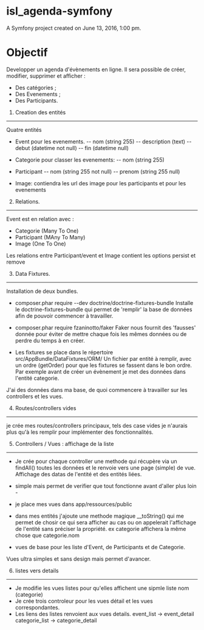 isl_agenda-symfony
==================

A Symfony project created on June 13, 2016, 1:00 pm.


Objectif
========

Developper un agenda d'évènements en ligne.
Il sera possible de créer, modifier, supprimer et afficher :
- Des catégories ;
- Des Evenements ;
- Des Participants.

1. Creation des entités
-----------------------

Quatre entités

* Event pour les evenements.
-- nom (string 255)
-- description (text)
-- debut (datetime not null)
-- fin (datetime null)

* Categorie pour classer les evenements:
-- nom (string 255)

* Participant
-- nom (string 255 not null)
-- prenom (string 255 null)

* Image: contiendra les url des image pour les participants et pour les evenements

2. Relations.
-------------

Event est en relation avec :
- Categorie (Many To One)
- Participant (MAny To Many)
- Image (One To One)

Les relations entre Participant/event et Image contient les options persist et remove 

3. Data Fixtures.
----------------

Installation de deux bundles.

* composer.phar require --dev doctrine/doctrine-fixtures-bundle
Installe le doctrine-fixtures-bundle qui permet de 'remplir' la base de données afin de pouvoir commencer à travailler.

* composer.phar require fzaninotto/faker
Faker nous fournit des 'fausses' donnée pour éviter de mettre chaque fois les mêmes données ou de perdre du temps à en créer.

* Les fixtures se place dans le répertoire src/AppBundle/DataFixtures/ORM/
Un fichier par entité à remplir, avec un ordre (getOrder) pour que les fixtures se fassent dans le bon ordre.
Par exemple avant de créer un évènement je met des données dans l'entité categorie.

J'ai des données dans ma base, de quoi commencere à travailler sur les controllers et les vues.

4. Routes/controllers vides
---------------------------

je crée mes routes/controllers principaux, tels des case vides je n'aurais plus qu'à les remplir pour implémenter des 
fonctionnalités.

5. Controllers / Vues : affichage de la liste
---------------------------------------------

* Je crée pour chaque controller une methode qui récupère via un findAll() toutes les données et le renvoie vers une page 
(simple) de vue. Affichage des datas de l'entité et des entités liées.
 - simple mais permet de verifier que tout fonctionne avant d'aller plus loin -

* je place mes vues dans app/ressources/public

* dans mes entités j'ajoute une methode magique __toString() qui me permet de chosir ce qui sera afficher au cas ou on 
appelerait l'affichage de l'entité sans préciser la propriété.
ex categorie affichera la même chose que categorie.nom

* vues de base pour les liste d'Event, de Participants et de Categorie.

Vues ultra simples et sans design mais permet d'avancer.

6. listes vers details
----------------------

* Je modifie les vues listes pour qu'elles affichent une sipmle liste nom (categorie)
* Je crée trois controleur pour les vues détail et les vues correspondantes.
* Les liens des listes renvoient aux vues details.
    event_list -> event_detail
    categorie_list -> categorie_detail


